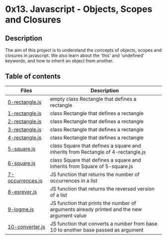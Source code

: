 # 0x13. Javascript - Objects, Scopes and Closures

## Description
The aim of this project is to understand the concepts of objects, scopes and closures in javascript.
We also learn about the 'this' and 'undefined' keywords, and how to inherit an object from another.

## Table of contents
Files | Description
----- | -----------
[0-rectangle.js](./0-rectangle.js) | empty class Rectangle that defines a rectangle
[1-rectangle.js](./1-rectangle.js) | class Rectangle that defines a rectangle
[2-rectangle.js](./2-rectangle.js) | class Rectangle that defines a rectangle
[3-rectangle.js](./3-rectangle.js) | class Rectangle that defines a rectangle
[4-rectangle.js](./4-rectangle.js) | class Rectangle that defines a rectangle
[5-square.js](./5-square.js) | class Square that defines a square and inherits from Rectangle of 4-rectangle.js
[6-square.js](./6-square.js) | class Square that defines a square and inherits from Square of 5-square.js
[7-occurrences.js](./7-occurrences.js) | JS function that returns the number of occurrences in a list
[8-esrever.js](./8-esrever.js) | JS function that returns the reversed version of a list
[9-logme.js](./9-logme.js) | JS function that prints the number of arguments already printed and the new argument value
[10-converter.js](./10-converter.js) | JS function that converts a number from base 10 to another base passed as argument

